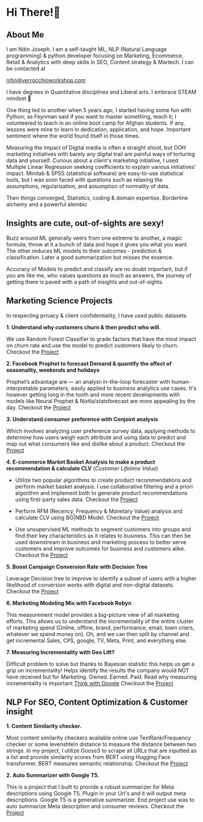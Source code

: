 # Hi There!👋

## About Me

I am Nitin Joseph.  I am a self-taught ML, NLP (Natural Language programming) & python developer focusing on Marketing, Ecommerce, Retail & Analytics with deep skills in SEO, Content strategy & Martech. I can be contacted at 

nitin@verrocchioworkshop.com

I have degrees in Quantitative disciplines and Liberal arts. I embrace STEAM mindset :raised_hands:

One thing led to another when 5 years ago, I started having some fun with Python; as Feynman said if you want to master something, teach it; I volunteered to teach in an online boot camp for Afghan students. If any, lessons were mine to learn in dedication, application, and hope. Important sentiment where the world found itself in those times.

Measuring the impact of Digital media is often a straight shoot, but OOH marketing initiatives with barely any digital trail are painful ways of torturing data and yourself. Curious about a client's marketing initiative, I used Multiple Linear Regression seeking coefficients to explain various initiatives' impact. Minitab & SPSS (statistical software) are easy-to-use statistical tools, but I was soon faced with questions such as relaxing the assumptions, regularisation, and assumption of normality of data. 

Then things converged, Statistics, coding & domain expertise. Borderline alchemy and a powerful alembic

## Insights are cute, out-of-sights are sexy! 

Buzz around ML generally veers from one extreme to another, a magic formula; throw at it a bunch of data and hope it gives you what you want. The other reduces ML models to their outcomes - prediction & classification. Later a good summarization but misses the essence. 

Accuracy of Models to predict and classify are no doubt important, but if you are like me, who values questions as much as answers, the journey of getting there is paved with a path of insights and out-of-sights. 

## Marketing Science Projects 

In respecting privacy & client confidentiality, I have used public datasets. 

**1. Understand why customers churn & then predict who will.**

We use Random Forest Classifier to grade factors that have the most impact on churn rate and use the model to predict customers likely to churn. Checkout the [Project](https://github.com/nitinjosephrepo/Predicting-Customer-Churn-and-Factors-Responsible/blob/main/Predicting%20Customer%20Churn%20in%20a%20Telco%20Customer%20Dataset.ipynb)

**2. Facebook Prophet to forecast Demand & quantify the affect of seasonality, weekends and holidays**

Prophet’s advantage are — an analyst-in-the-loop forecaster with human-interpretable parameters, easily applied to business analytics use cases. It's however getting long in the tooth and more recent developments with models like Neural Prophet & Nixtla/statsforecast are more appealing by the day.  Checkout the [Project](https://github.com/nitinjosephrepo/Using-Prophet-to-Forecast-Bikeshare-Demand)

**3. Understand consumer preference with Conjoint analysis**

Which involves analyzing user preference survey data, applying methods to determine how users weigh each attribute and using data to predict and map out what consumers like and dislike about a product. Checkout the [Project](https://github.com/nitinjosephrepo/Conjoint-Analysis-to-uncover-consumer-preferences)

**4. E-commerce Market Basket Analysis to make a product recommendation & calculate CLV** (*Customer Lifetime Value*)

+ Utilize two popular algorithms to create product recommendations and perform market basket analysis. I use collaborative filtering and a priori algorithm and implement both to generate product recommendations using first-party sales data. Checkout the [Project](https://github.com/nitinjosephrepo/Items-Frequently-Bought-Together)

+ Perform RFM (Recency, Frequency & Monetary Value) analysis and calculate CLV using BG|NBD Model. Checkout the [Project](https://github.com/nitinjosephrepo/Estimating-Customer-Lifetime-Value-BG-NBD-Model/blob/main/Calculating-CLV-Using-BG%20NBD-model%20.ipynb)

+ Use unsupervised ML methods to segment customers into groups and find their key characteristics as it relates to business. This can then be used downstream in business and marketing process to better serve customers and improve outcomes for business and customers alike. Checkout the [Project](https://github.com/nitinjosephrepo/Data-Driven-Customer-Segementation/blob/main/E-Com%20Customer%20Segmentation%20via%20k-Means%20Clustering.ipynb)

**5. Boost Campaign Conversion Rate with Decision Tree**

Leverage Decision tree to improve to identify a subset of users with a higher likelihood of conversion works with digital and non-digital datasets. Checkout the [Project](https://github.com/nitinjosephrepo/Improving-Conversion-Rate-With-Decision-Trees)

**6. Marketing Modeling Mix with Facebook Robyn**

This measurement model provides a big-picture view of all marketing efforts. This allows us to understand the incrementality of the entire cluster of marketing spend (Online, offline, brand, performance, email, town criers, whatever we spend money on). Oh, and we can then split by channel and get incremental Sales, CPS, google, TV, Meta, Print, and everything else. 

**7. Measuring Incrementality with Geo Lift?**

Difficult problem to solve but thanks to Bayesian statistic this helps us get a grip on incrementality! Helps identify the results the company would NOT have received but for Marketing. Owned. Earned. Paid. Read why measuring incrementality is important [Think with Google](https://www.thinkwithgoogle.com/intl/en-ca/marketing-strategies/data-and-measurement/marketing-incrementality) Checkout the [Project](https://github.com/nitinjosephrepo/Measuring-Incrementality-With-GeoLift/blob/main/Solving%20Incrementally%20with%20GeoLift%20Experiments.ipynb)



## NLP For SEO, Content Optimization & Customer insight

**1. Content Similarity checker.** 

Most content similarity checkers available online use TextRank/Frequency checker or some levenshtein distance to measure the distance between two strings. In my project, I utilize Goose3 to scrape all URLs that are inputted as a list and provide similarity scores from BERT using Hugging Face transformer. BERT measures semantic relationship. Checkout the [Project](https://github.com/nitinjosephrepo/Using-NLP-Models-To-Improve-SEO)

**2. Auto Summarizer with Google T5.**

This is a project that I built to provide a robust summarizer for Meta descriptions using Google T5. Plugin in your Url's and it will output meta descriptions. Google T5 is a generative summarizer. End project use was to auto summarize Meta description and consumer reviews. 
Checkout the [Project](https://github.com/nitinjosephrepo/Abstractive-Summarization-With-GoogleT5)


<!---
nitinjosephrepo/nitinjosephrepo is a ✨ special ✨ repository because its `README.md` (this file) appears on your GitHub profile.
You can click the Preview link to take a look at your changes.
--->
